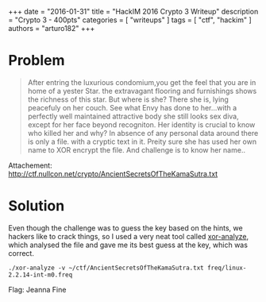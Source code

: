 +++
date        = "2016-01-31"
title       = "HackIM 2016 Crypto 3 Writeup"
description = "Crypto 3 - 400pts"
categories  = [ "writeups" ]
tags        = [ "ctf", "hackim" ]
authors     = "arturo182"
+++

# Problem
> After entring the luxurious condomium,you get the feel that you are in home of a yester Star. the extravagant flooring and furnishings shows the richness of this star. But where is she? There she is, lying peacefuly on her couch. See what Envy has done to her...with a perfectly well maintained attractive body she still looks sex diva, except for her face beyond recogniton. Her identity is crucial to know who killed her and why? In absence of any personal data around there is only a file. with a cryptic text in it. Preity sure she has used her own name to XOR encrypt the file. And challenge is to know her name..

Attachement:
http://ctf.nullcon.net/crypto/AncientSecretsOfTheKamaSutra.txt

# Solution

Even though the challenge was to guess the key based on the hints, we hackers like to crack things, so I used a very neat tool called [xor-analyze](https://github.com/ThomasHabets/xor-analyze), which analysed the file and gave me its best guess at the key, which was correct.

```
./xor-analyze -v ~/ctf/AncientSecretsOfTheKamaSutra.txt freq/linux-2.2.14-int-m0.freq
```

Flag: Jeanna Fine

